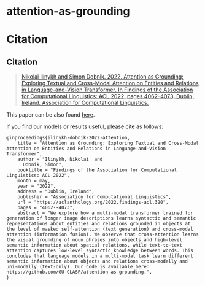 # attention-as-grounding

# Citation

## Citation

  > [Nikolai Ilinykh and Simon Dobnik. 2022. Attention as Grounding: Exploring Textual and Cross-Modal Attention on Entities and Relations in Language-and-Vision Transformer. In Findings of the Association for Computational Linguistics: ACL 2022, pages 4062–4073, Dublin, Ireland. Association for Computational Linguistics.](https://aclanthology.org/2022.findings-acl.320/)

This paper can be also found [here](acl-2022/paper-1844.pdf).

If you find our models or results useful, please cite as follows:

```
@inproceedings{ilinykh-dobnik-2022-attention,
    title = "Attention as Grounding: Exploring Textual and Cross-Modal Attention on Entities and Relations in Language-and-Vision Transformer",
    author = "Ilinykh, Nikolai  and
      Dobnik, Simon",
    booktitle = "Findings of the Association for Computational Linguistics: ACL 2022",
    month = may,
    year = "2022",
    address = "Dublin, Ireland",
    publisher = "Association for Computational Linguistics",
    url = "https://aclanthology.org/2022.findings-acl.320",
    pages = "4062--4073",
    abstract = "We explore how a multi-modal transformer trained for generation of longer image descriptions learns syntactic and semantic representations about entities and relations grounded in objects at the level of masked self-attention (text generation) and cross-modal attention (information fusion). We observe that cross-attention learns the visual grounding of noun phrases into objects and high-level semantic information about spatial relations, while text-to-text attention captures low-level syntactic knowledge between words. This concludes that language models in a multi-modal task learn different semantic information about objects and relations cross-modally and uni-modally (text-only). Our code is available here: https://github.com/GU-CLASP/attention-as-grounding.",
}
```
